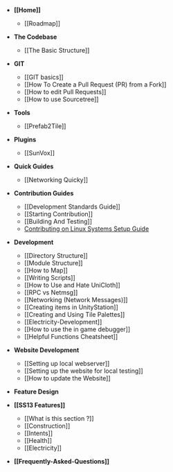 * **[[Home]]**
    * [[Roadmap]]

* **The Codebase**
    * [[The Basic Structure]]

* **GIT**
    * [[GIT basics]]
    * [[How To Create a Pull Request (PR) from a Fork]]
    * [[How to edit Pull Requests]]
    * [[How to use Sourcetree]] 

* **Tools**
    * [[Prefab2Tile]]

* **Plugins**
    * [[SunVox]] 

* **Quick Guides**
    * [[Networking Quicky]]

* **Contribution Guides**
    * [[Development Standards Guide]]
    * [[Starting Contribution]]
    * [[Building And Testing]]
    * [Contributing on Linux Systems Setup Guide](https://github.com/unitystation/unitystation/wiki/Developing-for-UnityStation-on-Unix-Systems-with-the-Unity-Editor-and-JetBrains-Rider)

* **Development**
    * [[Directory Structure]]
    * [[Module Structure]]
    * [[How to Map]]
    * [[Writing Scripts]]
    * [[How to Use and Hate UniCloth]]
    * [[RPC vs Netmsg]]
    * [[Networking (Network Messages)]]
    * [[Creating items in UnityStation]]
    * [[Creating and Using Tile Palettes]]
    * [[Electricity-Development]]
    * [[How to use the in game debugger]]
    * [[Helpful Functions Cheatsheet]]


* **Website Development**
    * [[Setting up local webserver]]
    * [[Setting up the website for local testing]]
    * [[How to update the Website]]

* **Feature Design**

* **[[SS13 Features]]**
    * [[What is this section ?]]
    * [[Construction]]
    * [[Intents]]
    * [[Health]]
    * [[Electricity]]

* **[[Frequently-Asked-Questions]]**